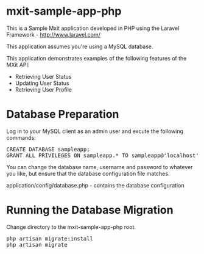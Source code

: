 mxit-sample-app-php
===================
  
This is a Sample Mxit application developed in PHP using the Laravel Framework - http://www.laravel.com/  
  
This application assumes you're using a MySQL database.  

This application demonstrates examples of the following features of the MXit API:  

+ Retrieving User Status
+ Updating User Status
+ Retrieving User Profile
  
Database Preparation
====================
  
Log in to your MySQL client as an admin user and excute the following commands:  
  
<pre>
CREATE DATABASE sampleapp;
GRANT ALL PRIVILEGES ON sampleapp.* TO sampleapp@'localhost' IDENTIFIED BY 'sampleapp';
</pre>  
  
You can change the database name, username and password to whatever you like, but ensure that the database configuration file matches.  
  
application/config/database.php - contains the database configuration  
  
Running the Database Migration
==============================
  
Change directory to the mxit-sample-app-php root.  
  
<pre>
php artisan migrate:install
php artisan migrate
</pre>
